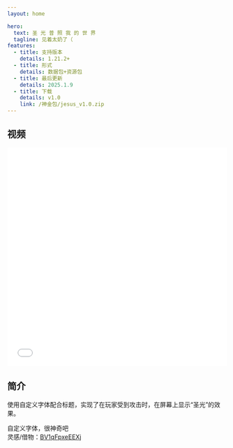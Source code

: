 ```yaml
---
layout: home

hero:
  text: 圣 光 普 照 我 的 世 界
  tagline: 见着太奶了（
features:
  - title: 支持版本
    details: 1.21.2+
  - title: 形式
    details: 数据包+资源包
  - title: 最后更新
    details: 2025.1.9
  - title: 下载
    details: v1.0
    link: /神金包/jesus_v1.0.zip
---
```


## 视频

<iframe src="//player.bilibili.com/player.html?bvid=BV1KMrqYtEpu&autoplay=0" 
        frameborder="0" 
        width="100%" 
        height="500" 
        allowfullscreen="true">
</iframe>

## 简介
使用自定义字体配合标题，实现了在玩家受到攻击时，在屏幕上显示“圣光”的效果。

自定义字体，很神奇吧  
灵感/借物：[BV1qFpxeEEXj](https://www.bilibili.com/video/BV1qFpxeEEXj/)